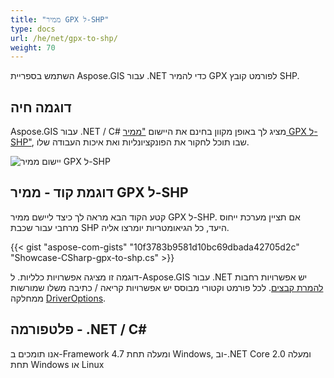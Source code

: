 ```yaml
---
title: "ממיר GPX ל-SHP"
type: docs
url: /he/net/gpx-to-shp/
weight: 70
---
```


השתמש בספריית Aspose.GIS עבור .NET כדי להמיר GPX לפורמט קובץ SHP.

## **דוגמה חיה**

Aspose.GIS עבור .NET / C# מציג לך באופן מקוון בחינם את היישום ["ממיר GPX ל-SHP"](https://products.aspose.app/gis/conversion/gpx-to-shp), שבו תוכל לחקור את הפונקציונליות ואת איכות העבודה שלו.

![יישום ממיר GPX ל-SHP](conversion.png)

## **דוגמת קוד - ממיר GPX ל-SHP**

קטע הקוד הבא מראה לך כיצד ליישם ממיר GPX ל-SHP. אם תציין מערכת ייחוס מרחבי עבור שכבת SHP היעד, כל הגיאומטריות יומרצו אליה. 

{{< gist "aspose-com-gists" "10f3783b9581d10bc69dbada42705d2c" "Showcase-CSharp-gpx-to-shp.cs" >}}

דוגמה זו מציגה אפשרויות כלליות. ל-Aspose.GIS עבור .NET יש אפשרויות רחבות [להמרת קבצים](https://docs.aspose.com/gis/net/vector-layers/). לכל פורמט וקטורי מבוסס יש אפשרויות קריאה / כתיבה משלו שמורשות ממחלקה [DriverOptions](https://reference.aspose.com/gis/net/aspose.gis/driveroptions).

## **פלטפורמה - .NET / C#**

אנו תומכים ב-Framework 4.7 ומעלה תחת Windows, וב-.NET Core 2.0 ומעלה תחת Windows או Linux

